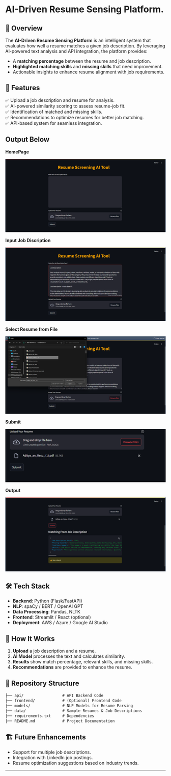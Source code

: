 # AI-Driven Resume Sensing Platform.


## 📌 Overview  
The **AI-Driven Resume Sensing Platform** is an intelligent system that evaluates how well a resume matches a given job description. By leveraging AI-powered text analysis and API integration, the platform provides:  
- A **matching percentage** between the resume and job description.  
- **Highlighted matching skills** and **missing skills** that need improvement.  
- Actionable insights to enhance resume alignment with job requirements.  

## 🚀 Features  
✅ Upload a job description and resume for analysis.  
✅ AI-powered similarity scoring to assess resume-job fit.  
✅ Identification of matched and missing skills.  
✅ Recommendations to optimize resumes for better job matching.  
✅ API-based system for seamless integration. 


## Output Below


**HomePage**

![Homepage](https://github.com/adityakishor1/AI-Driven-Resume-Sensing-Platform/blob/024cf29b1640f4adb62776dd88481cb8aee43f36/img/homepage.png)

**Input Job Discription**

![JD](https://github.com/adityakishor1/AI-Driven-Resume-Sensing-Platform/blob/a04b833c68827ffff09878a3ca115781073feea8/img/JD.png)

**Select Resume from File**

![Input resume](https://github.com/adityakishor1/AI-Driven-Resume-Sensing-Platform/blob/a04b833c68827ffff09878a3ca115781073feea8/img/SeR.png)

**Submit**

![Submit](https://github.com/adityakishor1/AI-Driven-Resume-Sensing-Platform/blob/a04b833c68827ffff09878a3ca115781073feea8/img/Sub.png)

**Output**

![output](https://github.com/adityakishor1/AI-Driven-Resume-Sensing-Platform/blob/a04b833c68827ffff09878a3ca115781073feea8/img/Result.png)

## 🛠️ Tech Stack  
- **Backend**: Python (Flask/FastAPI)  
- **NLP**: spaCy / BERT / OpenAI GPT  
- **Data Processing**: Pandas, NLTK  
- **Frontend**: Streamlit / React (optional)  
- **Deployment**: AWS / Azure / Google AI Studio  

## 🔧 How It Works  
1. **Upload** a job description and a resume.  
2. **AI Model** processes the text and calculates similarity.  
3. **Results** show match percentage, relevant skills, and missing skills.  
4. **Recommendations** are provided to enhance the resume.  

## 📂 Repository Structure  
```
├── api/                 # API Backend Code  
├── frontend/            # (Optional) Frontend Code  
├── models/              # NLP Models for Resume Parsing  
├── data/                # Sample Resumes & Job Descriptions  
├── requirements.txt     # Dependencies  
├── README.md            # Project Documentation  
```

## 🏗️ Future Enhancements  
- Support for multiple job descriptions.  
- Integration with LinkedIn job postings.  
- Resume optimization suggestions based on industry trends.  

---
